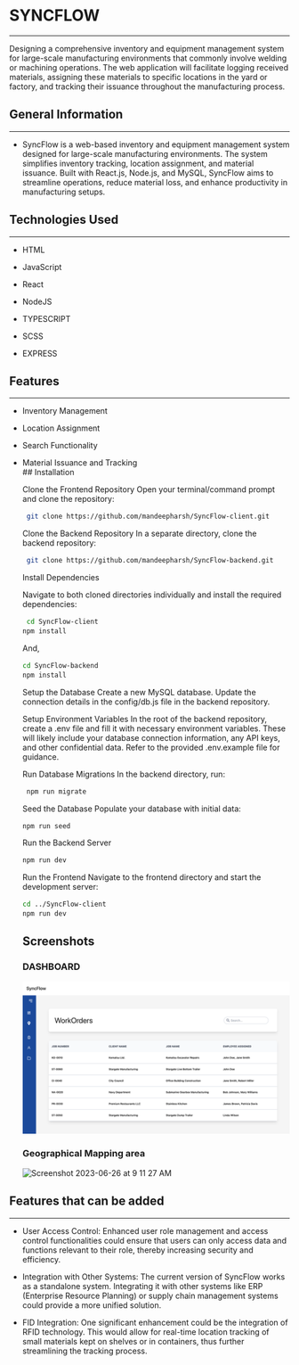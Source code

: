 <h1>SYNCFLOW</h1>
<hr><p>Designing a comprehensive inventory and equipment management system for large-scale manufacturing environments that commonly involve welding or machining operations. The web application will facilitate logging received materials, assigning these materials to specific locations in the yard or factory, and tracking their issuance throughout the manufacturing process.</p><h2>General Information</h2>
<hr><ul>
<li>SyncFlow is a web-based inventory and equipment management system designed for large-scale manufacturing environments. The system simplifies inventory tracking, location assignment, and material issuance. Built with React.js, Node.js, and MySQL, SyncFlow aims to streamline operations, reduce material loss, and enhance productivity in manufacturing setups.</li>
</ul><h2>Technologies Used</h2>
<hr><ul>
<li>HTML</li>
</ul><ul>
<li>JavaScript</li>
</ul><ul>
<li>React</li>
</ul><ul>
<li>NodeJS</li>
</ul><ul>
<li>TYPESCRIPT</li>
</ul><ul>
<li>SCSS</li>
</ul><ul>
<li>EXPRESS</li>
</ul><h2>Features</h2>
<hr><ul>
<li>Inventory Management</li>
</ul><ul>
<li>Location Assignment</li>
</ul><ul>
<li>Search Functionality</li>
</ul><ul>
<li>Material Issuance and Tracking</li>
## Installation

Clone the Frontend Repository
Open your terminal/command prompt and clone the repository:

```bash
 git clone https://github.com/mandeepharsh/SyncFlow-client.git
```

Clone the Backend Repository
In a separate directory, clone the backend repository:
```bash
 git clone https://github.com/mandeepharsh/SyncFlow-backend.git

```
Install Dependencies

Navigate to both cloned directories individually and install the required dependencies:
```bash
 cd SyncFlow-client
npm install

```
And,
```bash
cd SyncFlow-backend
npm install
```

Setup the Database
Create a new MySQL database. Update the connection details in the config/db.js file in the backend repository.

Setup Environment Variables
In the root of the backend repository, create a .env file and fill it with necessary environment variables. These will likely include your database connection information, any API keys, and other confidential data. Refer to the provided .env.example file for guidance.

Run Database Migrations
In the backend directory, run:
```bash
 npm run migrate

```
Seed the Database
Populate your database with initial data:
```bash
npm run seed

```
Run the Backend Server
```bash
npm run dev
```
Run the Frontend
Navigate to the frontend directory and start the development server:
```bash
cd ../SyncFlow-client
npm run dev
```
<h2>Screenshots</h2>
<h3>DASHBOARD</h3>
<img width="480" alt="Screenshot 2023-06-26 at 9 10 58 AM" src="public/Screenshot 2023-07-04 at 12.59.36 PM.png">
<h3>Geographical Mapping area</h3>
<img width="480" alt="Screenshot 2023-06-26 at 9 11 27 AM" src="https://github.com/mandeepharsh/SyncFlow-client/assets/100046979/6aa9c8a3-5586-496b-a73f-d2368a1f39b0">


</ul><h2>Features that can be added</h2>
<hr><ul>
<li>User Access Control: Enhanced user role management and access control functionalities could ensure that users can only access data and functions relevant to their role, thereby increasing security and efficiency.</li>
</ul><ul>
<li>Integration with Other Systems: The current version of SyncFlow works as a standalone system. Integrating it with other systems like ERP (Enterprise Resource Planning) or supply chain management systems could provide a more unified solution.</li>
</ul><ul>
<li>FID Integration: One significant enhancement could be the integration of RFID technology. This would allow for real-time location tracking of small materials kept on shelves or in containers, thus further streamlining the tracking process.</li>
</ul>
